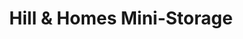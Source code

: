 ---
title: "Hill & Homes Mini-Storage"
url: /grand-junction/hill-and-homes-mini-storage/
shop: storage rental
---